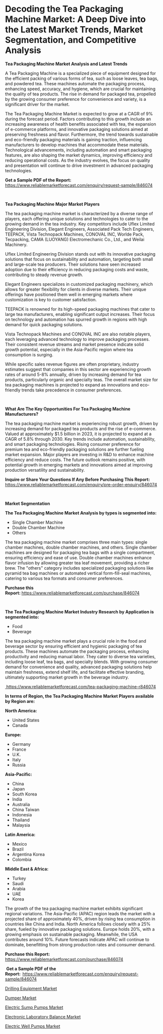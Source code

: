 <p><h1>Decoding the Tea Packaging Machine Market: A Deep Dive into the Latest Market Trends, Market Segmentation, and Competitive Analysis</h1></p><p><strong>Tea Packaging Machine Market Analysis and Latest Trends</strong></p>
<p><p>A Tea Packaging Machine is a specialized piece of equipment designed for the efficient packing of various forms of tea, such as loose leaves, tea bags, and powdered tea. These machines automate the packaging process, enhancing speed, accuracy, and hygiene, which are crucial for maintaining the quality of tea products. The rise in demand for packaged tea, propelled by the growing consumer preference for convenience and variety, is a significant driver for the market.</p><p>The Tea Packaging Machine Market is expected to grow at a CAGR of 9% during the forecast period. Factors contributing to this growth include an increasing awareness of health benefits associated with tea, the expansion of e-commerce platforms, and innovative packaging solutions aimed at preserving freshness and flavor. Furthermore, the trend towards sustainable and eco-friendly packaging materials is gaining traction, influencing manufacturers to develop machines that accommodate these materials. Technological advancements, including automation and smart packaging features, are also shaping the market dynamics, improving efficiency and reducing operational costs. As the industry evolves, the focus on quality and presentation will continue to drive investment in advanced packaging technologies.</p></p>
<p><strong>Get a Sample PDF of the Report:&nbsp;</strong> <a href="https://www.reliablemarketforecast.com/enquiry/request-sample/846074?utm_campaign=3129&utm_medium=2&utm_source=Github&utm_content=ia&utm_term=10042025&utm_id=tea-packaging-machine">https://www.reliablemarketforecast.com/enquiry/request-sample/846074</a></p>
<p>&nbsp;</p>
<p><strong>Tea Packaging Machine Major Market Players</strong></p>
<p><p>The tea packaging machine market is characterized by a diverse range of players, each offering unique solutions and technologies to cater to the growing demand in the tea industry. Key competitors include Uflex Limited Engineering Division, Elegant Engineers, Associated Pack Tech Engineers, TEEPACK, Vista Technopack Machines, CONOVAL INC, Worlde Pack, Tecpacking, CAMA (LUOYANG) Electromechanic Co., Ltd., and Weilai Machinery.</p><p>Uflex Limited Engineering Division stands out with its innovative packaging solutions that focus on sustainability and automation, targeting both small and large-scale tea producers. Their solutions have seen increased adoption due to their efficiency in reducing packaging costs and waste, contributing to steady revenue growth.</p><p>Elegant Engineers specializes in customized packaging machinery, which allows for greater flexibility for clients in diverse markets. Their unique offerings have positioned them well in emerging markets where customization is key to customer satisfaction.</p><p>TEEPACK is renowned for its high-speed packaging machines that cater to large tea manufacturers, enabling significant output increases. Their focus on technology and automation has spurred growth in regions with high demand for quick packaging solutions.</p><p>Vista Technopack Machines and CONOVAL INC are also notable players, each leveraging advanced technology to improve packaging processes. Their consistent revenue streams and market presence indicate solid growth potential, especially in the Asia-Pacific region where tea consumption is surging.</p><p>While specific sales revenue figures are often proprietary, industry estimates suggest that companies in this sector are experiencing growth rates of around 5-8% annually, driven by increasing demand for tea products, particularly organic and specialty teas. The overall market size for tea packaging machines is projected to expand as innovations and eco-friendly trends take precedence in consumer preferences.</p></p>
<p>&nbsp;</p>
<p><strong>What Are The Key Opportunities For Tea Packaging Machine Manufacturers?</strong></p>
<p><p>The tea packaging machine market is experiencing robust growth, driven by increasing demand for packaged tea products and the rise of e-commerce. Valued at approximately $1.5 billion in 2023, it is projected to expand at a CAGR of 5.8% through 2030. Key trends include automation, sustainability, and smart packaging technologies. Rising consumer preference for premium tea and eco-friendly packaging solutions are further fueling market expansion. Major players are investing in R&D to enhance machine efficiency and reduce costs. The future outlook remains positive, with potential growth in emerging markets and innovations aimed at improving production versatility and sustainability.</p></p>
<p><strong>Inquire or Share Your Questions If Any Before Purchasing This Report:</strong> <a href="https://www.reliablemarketforecast.com/enquiry/pre-order-enquiry/846074?utm_campaign=3129&utm_medium=2&utm_source=Github&utm_content=ia&utm_term=10042025&utm_id=tea-packaging-machine">https://www.reliablemarketforecast.com/enquiry/pre-order-enquiry/846074</a></p>
<p>&nbsp;</p>
<p><strong>Market Segmentation</strong></p>
<p><strong>The Tea Packaging Machine Market Analysis by types is segmented into:</strong></p>
<p><ul><li>Single Chamber Machine</li><li>Double Chamber Machine</li><li>Others</li></ul></p>
<p><p>The tea packaging machine market comprises three main types: single chamber machines, double chamber machines, and others. Single chamber machines are designed for packaging tea bags with a single compartment, ensuring efficiency and ease of use. Double chamber machines enhance flavor infusion by allowing greater tea leaf movement, providing a richer brew. The "others" category includes specialized packaging solutions like pyramid tea bag machines or automated vertical form-fill-seal machines, catering to various tea formats and consumer preferences.</p></p>
<p><strong>Purchase this Report:&nbsp;</strong><a href="https://www.reliablemarketforecast.com/purchase/846074?utm_campaign=3129&utm_medium=2&utm_source=Github&utm_content=ia&utm_term=10042025&utm_id=tea-packaging-machine">https://www.reliablemarketforecast.com/purchase/846074</a></p>
<p>&nbsp;</p>
<p><strong>The Tea Packaging Machine Market Industry Research by Application is segmented into:</strong></p>
<p><ul><li>Food</li><li>Beverage</li></ul></p>
<p><p>The tea packaging machine market plays a crucial role in the food and beverage sector by ensuring efficient and hygienic packaging of tea products. These machines automate the packaging process, enhancing productivity and reducing manual labor. They cater to diverse tea varieties, including loose leaf, tea bags, and specialty blends. With growing consumer demand for convenience and quality, advanced packaging solutions help maintain freshness, extend shelf life, and facilitate effective branding, ultimately supporting market growth in the beverage industry.</p></p>
<p><a href="https://www.reliablemarketforecast.com/tea-packaging-machine-r846074?utm_campaign=3129&utm_medium=2&utm_source=Github&utm_content=ia&utm_term=10042025&utm_id=tea-packaging-machine">&nbsp;https://www.reliablemarketforecast.com/tea-packaging-machine-r846074</a></p>
<p><strong>In terms of Region, the Tea Packaging Machine Market Players available by Region are:</strong></p>
<p>
    <p> <strong> North America: </strong>
        <ul>
            <li>United States</li>
            <li>Canada</li>
        </ul>
        </p> 
    <p> <strong> Europe: </strong>
        <ul>
            <li>Germany</li>
            <li>France</li>
            <li>U.K.</li>
            <li>Italy</li>
            <li>Russia</li>
        </ul>
        </p> 
    <p> <strong> Asia-Pacific: </strong>
        <ul>
            <li>China</li>
            <li>Japan</li>
            <li>South Korea</li>
            <li>India</li>
            <li>Australia</li>
            <li>China Taiwan</li>
            <li>Indonesia</li>
            <li>Thailand</li>
            <li>Malaysia</li>
        </ul>
        </p> 
    <p> <strong> Latin America: </strong>
        <ul>
            <li>Mexico</li>
            <li>Brazil</li>
            <li>Argentina Korea</li>
            <li>Colombia</li>
        </ul>
        </p> 
    <p> <strong> Middle East & Africa: </strong>
        <ul>
            <li>Turkey</li>
            <li>Saudi</li>
            <li>Arabia</li>
            <li>UAE</li>
            <li>Korea</li>
        </ul>
    </p>
    </p>
<p><p>The growth of the tea packaging machine market exhibits significant regional variations. The Asia-Pacific (APAC) region leads the market with a projected share of approximately 40%, driven by rising tea consumption in countries like China and India. North America follows closely with a 25% share, fueled by innovative packaging solutions. Europe holds 20%, with a growing emphasis on sustainable packaging. Meanwhile, the USA contributes around 10%. Future forecasts indicate APAC will continue to dominate, benefitting from strong production rates and consumer demand.</p></p>
<p><strong>Purchase this Report: </strong><a href="https://www.reliablemarketforecast.com/purchase/846074?utm_campaign=3129&utm_medium=2&utm_source=Github&utm_content=ia&utm_term=10042025&utm_id=tea-packaging-machine">https://www.reliablemarketforecast.com/purchase/846074</a></p>
<p>&nbsp;<strong>Get a Sample PDF of the Report:&nbsp;&nbsp;</strong><a href="https://www.reliablemarketforecast.com/enquiry/request-sample/846074?utm_campaign=3129&utm_medium=2&utm_source=Github&utm_content=ia&utm_term=10042025&utm_id=tea-packaging-machine">https://www.reliablemarketforecast.com/enquiry/request-sample/846074</a></p>
<p><strong></strong></p>
<p><p><a href="https://github.com/mehakmiamid1/Market-Research-Report-List-1/blob/main/drilling-equipment-market.md?utm_campaign=3129&utm_medium=2&utm_source=Github&utm_content=ia&utm_term=10042025&utm_id=tea-packaging-machine">Drilling Equipment Market</a></p><p><a href="https://github.com/cachaskluwe/Market-Research-Report-List-1/blob/main/dumper-market.md?utm_campaign=3129&utm_medium=2&utm_source=Github&utm_content=ia&utm_term=10042025&utm_id=tea-packaging-machine">Dumper Market</a></p><p><a href="https://github.com/thanenegenqa/Market-Research-Report-List-1/blob/main/electric-sump-pumps-market.md?utm_campaign=3129&utm_medium=2&utm_source=Github&utm_content=ia&utm_term=10042025&utm_id=tea-packaging-machine">Electric Sump Pumps Market</a></p><p><a href="https://github.com/cezilfinerv9/Market-Research-Report-List-1/blob/main/electronic-laboratory-balance-market.md?utm_campaign=3129&utm_medium=2&utm_source=Github&utm_content=ia&utm_term=10042025&utm_id=tea-packaging-machine">Electronic Laboratory Balance Market</a></p><p><a href="https://github.com/lelkohydesyj/Market-Research-Report-List-1/blob/main/electric-well-pumps-market.md?utm_campaign=3129&utm_medium=2&utm_source=Github&utm_content=ia&utm_term=10042025&utm_id=tea-packaging-machine">Electric Well Pumps Market</a></p></p>